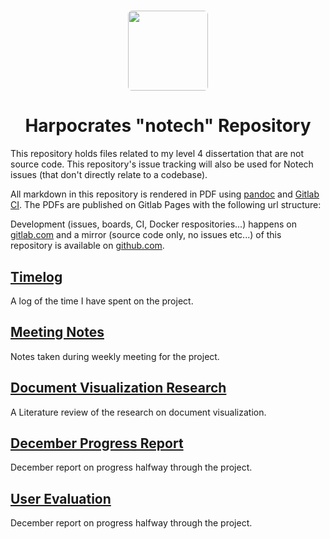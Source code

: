 #

<div align="center">
  <img width="128" height="128" src="https://harpocrates-app.gitlab.io/harpocrates/docs/harpocrates_512.png" style="border-radius: 5%;">
  <h1>Harpocrates "notech" Repository</h1>
</div>

This repository holds files related to my level 4 dissertation that are not source code. This repository's issue tracking will also be used for Notech issues (that don't directly relate to a codebase).

All markdown in this repository is rendered in PDF using [pandoc](https://github.com/jgm/pandoc) and [Gitlab CI](https://gitlab.com/visualising-sensitivity-classification-features/notech/pipelines). The PDFs are published on Gitlab Pages with the following url structure:

Development (issues, boards, CI, Docker respositories...) happens on [gitlab.com](https://gitlab.com/visualising-sensitivity-classification-features/notech) and a mirror (source code only, no issues etc...) of this repository is available on [github.com](https://github.com/guillaumedsde/dissertation-notech).

## [Timelog](https://harpocrates-app.gitlab.io/notech/timelog.md.html)

A log of the time I have spent on the project.

## [Meeting Notes](https://harpocrates-app.gitlab.io/notech/meetings.md.html)

Notes taken during weekly meeting for the project.

## [Document Visualization Research](https://harpocrates-app.gitlab.io/notech/document_visualization.pdf)

A Literature review of the research on document visualization.

## [December Progress Report](https://harpocrates-app.gitlab.io/notech/progress_report.pdf)

December report on progress halfway through the project.

## [User Evaluation](https://harpocrates-app.gitlab.io/notech/user_evaluation.md.pdf)

December report on progress halfway through the project.
